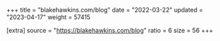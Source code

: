 +++
title = "blakehawkins.com/blog"
date = "2022-03-22"
updated = "2023-04-17"
weight = 57415

[extra]
source = "https://blakehawkins.com/blog"
ratio = 6
size = 56
+++
